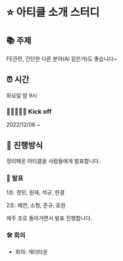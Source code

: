 # ⭐️ 아티클 소개 스터디

## 📚 주제

FE관련, 간단한 다른 분야(AI 같은거)도 좋습니다~

## ⏰ 시간

화요일 밤 9시

### 🏃🏻🏃🏻‍♀️ Kick off

2022/12/06 ~

## 📝 진행방식

정리해온 아티클을 사람들에게 발표합니다.

### 🎤 발표

1조: 정민, 원재, 석규, 한결

2조: 혜연, 소형, 준규, 효원

매주 조로 돌아가면서 발표 진행합니다.

### 🛠 회의

- 회의: 게더타운



